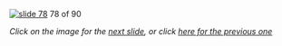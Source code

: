 [![slide 78](https://dl.dropboxusercontent.com/u/2977490/presentations/cookbook/78.jpg)](79.md)
78 of 90

_Click on the image for the [next slide](79.md), or click [here for the previous one](77.md)_